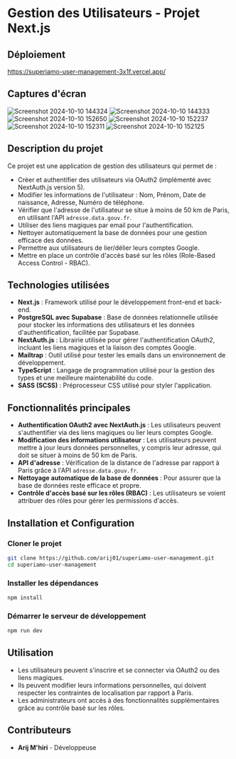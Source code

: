 # Gestion des Utilisateurs - Projet Next.js
## Déploiement
https://superiamo-user-management-3x1f.vercel.app/
## Captures d'écran
![Screenshot 2024-10-10 144324](https://github.com/user-attachments/assets/ad1c9856-7e31-439c-bbc4-7322b9a25d0a)
![Screenshot 2024-10-10 144333](https://github.com/user-attachments/assets/3d711022-567c-4c75-a14a-95534816d18b)
![Screenshot 2024-10-10 152650](https://github.com/user-attachments/assets/63cbf017-ea35-470d-bcd7-991293f8a25f)
![Screenshot 2024-10-10 152237](https://github.com/user-attachments/assets/b3c7b024-bcba-4d98-852a-be91f5709c09)
![Screenshot 2024-10-10 152311](https://github.com/user-attachments/assets/932830b4-0bc9-4d2a-8cae-4173e73edc80)
![Screenshot 2024-10-10 152125](https://github.com/user-attachments/assets/e7d2968d-1592-4f74-b8e2-35b1742323aa)

## Description du projet

Ce projet est une application de gestion des utilisateurs qui permet de :
- Créer et authentifier des utilisateurs via OAuth2 (implémenté avec NextAuth.js version 5).
- Modifier les informations de l'utilisateur : Nom, Prénom, Date de naissance, Adresse, Numéro de téléphone.
- Vérifier que l'adresse de l'utilisateur se situe à moins de 50 km de Paris, en utilisant l'API `adresse.data.gouv.fr`.
- Utiliser des liens magiques par email pour l'authentification.
- Nettoyer automatiquement la base de données pour une gestion efficace des données.
- Permettre aux utilisateurs de lier/délier leurs comptes Google.
- Mettre en place un contrôle d'accès basé sur les rôles (Role-Based Access Control - RBAC).

## Technologies utilisées

- **Next.js** : Framework utilisé pour le développement front-end et back-end.
- **PostgreSQL avec Supabase** : Base de données relationnelle utilisée pour stocker les informations des utilisateurs et les données d'authentification, facilitée par Supabase.
- **NextAuth.js** : Librairie utilisée pour gérer l'authentification OAuth2, incluant les liens magiques et la liaison des comptes Google.
- **Mailtrap** : Outil utilisé pour tester les emails dans un environnement de développement.
- **TypeScript** : Langage de programmation utilisé pour la gestion des types et une meilleure maintenabilité du code.
- **SASS (SCSS)** : Préprocesseur CSS utilisé pour styler l'application.

## Fonctionnalités principales

- **Authentification OAuth2 avec NextAuth.js** : Les utilisateurs peuvent s'authentifier via des liens magiques ou lier leurs comptes Google.
- **Modification des informations utilisateur** : Les utilisateurs peuvent mettre à jour leurs données personnelles, y compris leur adresse, qui doit se situer à moins de 50 km de Paris.
- **API d'adresse** : Vérification de la distance de l'adresse par rapport à Paris grâce à l'API `adresse.data.gouv.fr`.
- **Nettoyage automatique de la base de données** : Pour assurer que la base de données reste efficace et propre.
- **Contrôle d'accès basé sur les rôles (RBAC)** : Les utilisateurs se voient attribuer des rôles pour gérer les permissions d'accès.

## Installation et Configuration 
### Cloner le projet
```bash
git clone https://github.com/arij01/superiamo-user-management.git
cd superiamo-user-management
```
### Installer les dépendances 
```bash
npm install
```
### Démarrer le serveur de développement 
```bash
npm run dev
```
## Utilisation

- Les utilisateurs peuvent s'inscrire et se connecter via OAuth2 ou des liens magiques.
- Ils peuvent modifier leurs informations personnelles, qui doivent respecter les contraintes de localisation par rapport à Paris.
- Les administrateurs ont accès à des fonctionnalités supplémentaires grâce au contrôle basé sur les rôles.

## Contributeurs

- **Arij M'hiri** - Développeuse 
